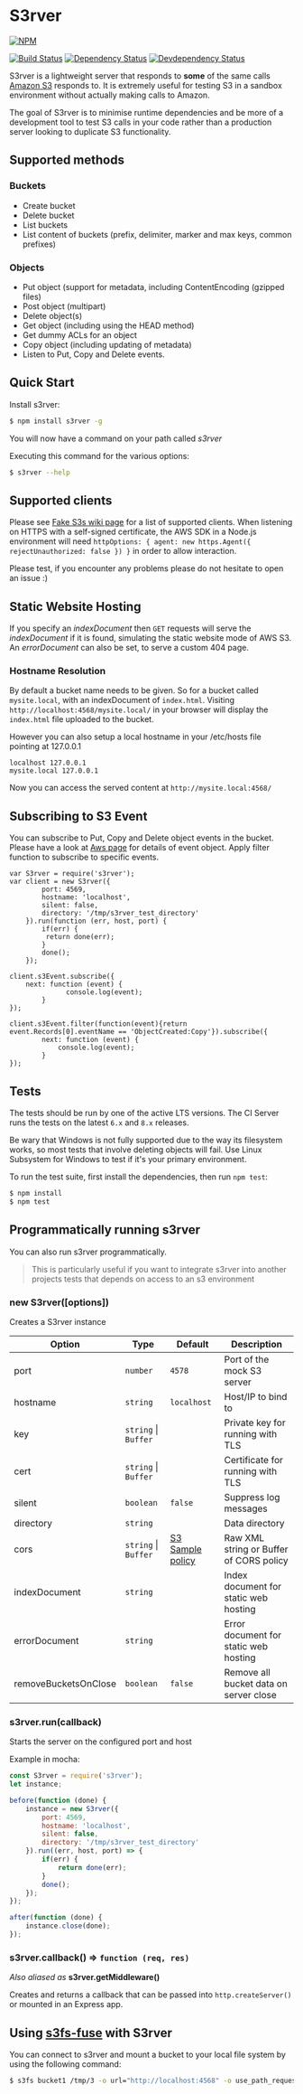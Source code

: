S3rver
==================

[![NPM](https://nodei.co/npm/s3rver.png)](https://nodei.co/npm/s3rver/)

[![Build Status](https://api.travis-ci.org/jamhall/s3rver.png)](https://travis-ci.org/jamhall/s3rver)
[![Dependency Status](https://david-dm.org/jamhall/s3rver/status.svg)](https://david-dm.org/jamhall/s3rver)
[![Devdependency Status](https://david-dm.org/jamhall/s3rver/dev-status.svg)](https://david-dm.org/jamhall/s3rver?type=dev)
 
S3rver is a lightweight server that responds to **some** of the same calls [Amazon S3](http://docs.aws.amazon.com/AWSJavaScriptSDK/latest/AWS/S3.html) responds to. It is extremely useful for testing S3 in a sandbox environment without actually making calls to Amazon.

The goal of S3rver is to minimise runtime dependencies and be more of a development tool to test S3 calls in your code rather than a production server looking to duplicate S3 functionality.

## Supported methods

### Buckets

- Create bucket
- Delete bucket
- List buckets
- List content of buckets (prefix, delimiter, marker and max keys, common prefixes)

### Objects

- Put object (support for metadata, including ContentEncoding (gzipped files)
- Post object (multipart)
- Delete object(s)
- Get object (including using the HEAD method)
- Get dummy ACLs for an object
- Copy object (including updating of metadata)
- Listen to Put, Copy and Delete events.

## Quick Start

Install s3rver:
  
```bash
$ npm install s3rver -g
```
You will now have a command on your path called *s3rver*

Executing this command for the various options:

```bash
$ s3rver --help
```

## Supported clients

Please see [Fake S3s wiki page](https://github.com/jubos/fake-s3/wiki/Supported-Clients) for a list of supported clients.
When listening on HTTPS with a self-signed certificate, the AWS SDK in a Node.js environment will need `httpOptions: { agent: new https.Agent({ rejectUnauthorized: false }) }` in order to allow interaction.

Please test, if you encounter any problems please do not hesitate to open an issue :)

## Static Website Hosting

If you specify an *indexDocument* then `GET` requests will serve the *indexDocument* if it is found, simulating the static website mode of AWS S3. An *errorDocument* can also be set, to serve a custom 404 page.

### Hostname Resolution

By default a bucket name needs to be given. So for a bucket called `mysite.local`, with an indexDocument of `index.html`. Visiting `http://localhost:4568/mysite.local/` in your browser will display the `index.html` file uploaded to the bucket.

However you can also setup a local hostname in your /etc/hosts file pointing at 127.0.0.1
```
localhost 127.0.0.1
mysite.local 127.0.0.1
```
Now you can access the served content at `http://mysite.local:4568/`

## Subscribing to S3 Event 

You can subscribe to Put, Copy and Delete object events in the bucket.
Please have a look at [Aws page](http://docs.aws.amazon.com/AmazonS3/latest/dev/notification-content-structure.html) for details of event object. 
Apply filter function to subscribe to specific events.

```
var S3rver = require('s3rver');
var client = new S3rver({
        port: 4569,
        hostname: 'localhost',
        silent: false,
        directory: '/tmp/s3rver_test_directory'
    }).run(function (err, host, port) {
        if(err) {
         return done(err);
        }
        done();
    });

client.s3Event.subscribe({
    next: function (event) {
              console.log(event);
        }
});

client.s3Event.filter(function(event){return event.Records[0].eventName == 'ObjectCreated:Copy'}).subscribe({
        next: function (event) {
            console.log(event);
        }
});
```

## Tests

The tests should be run by one of the active LTS versions. The CI Server runs the tests on the latest `6.x` and `8.x` releases.

Be wary that Windows is not fully supported due to the way its filesystem works, so most tests that involve deleting objects will fail.
Use Linux Subsystem for Windows to test if it's your primary environment.

To run the test suite, first install the dependencies, then run `npm test`:

```bash
$ npm install
$ npm test
```

## Programmatically running s3rver

You can also run s3rver programmatically. 

> This is particularly useful if you want to integrate s3rver into another projects tests that depends on access to an s3 environment

### new S3rver([options])

Creates a S3rver instance

| Option | Type | Default | Description |
| ------ | ---- | ------- | ----------- |
| port | `number` | `4578` | Port of the mock S3 server |
| hostname | `string` | `localhost` | Host/IP to bind to |
| key | `string` \| `Buffer` |  | Private key for running with TLS |
| cert | `string` \| `Buffer` |  | Certificate for running with TLS |
| silent | `boolean` | `false` | Suppress log messages | 
| directory | `string` |  | Data directory |
| cors | `string` \| `Buffer` | [S3 Sample policy](test/resources/cors_sample_policy.xml) | Raw XML string or Buffer of CORS policy |
| indexDocument | `string` |  | Index document for static web hosting |
| errorDocument | `string` |  | Error document for static web hosting |
| removeBucketsOnClose | `boolean` | `false` | Remove all bucket data on server close |

### s3rver.run(callback)
Starts the server on the configured port and host

Example in mocha:

```javascript
const S3rver = require('s3rver');
let instance;

before(function (done) {
    instance = new S3rver({
        port: 4569,
        hostname: 'localhost',
        silent: false,
        directory: '/tmp/s3rver_test_directory'
    }).run((err, host, port) => {
        if(err) {
            return done(err);
        }
        done();
    });
});

after(function (done) {
    instance.close(done);
});
```

### s3rver.callback() ⇒ `function (req, res)`
*Also aliased as* **s3rver.getMiddleware()**

Creates and returns a callback that can be passed into `http.createServer()` or mounted in an Express app.

## Using [s3fs-fuse](https://github.com/s3fs-fuse/s3fs-fuse) with S3rver

You can connect to s3rver and mount a bucket to your local file system by using the following command:

```bash
$ s3fs bucket1 /tmp/3 -o url="http://localhost:4568" -o use_path_request_style -d -f -o f2 -o curldbg
```
